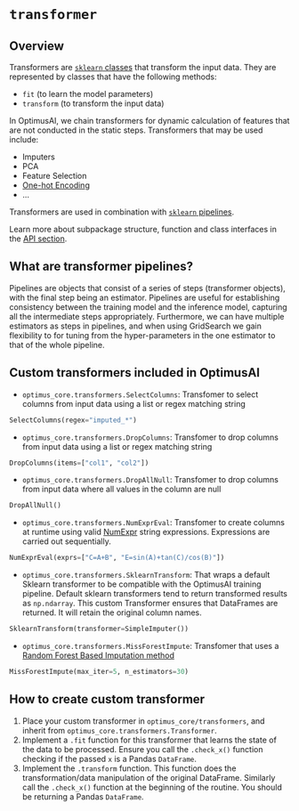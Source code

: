 # `transformer`

## Overview
Transformers are [`sklearn` classes](https://scikit-learn.org/stable/data_transforms.html) that transform the input data. They are represented by classes that have the following methods:

* `fit` (to learn the model parameters)
* `transform` (to transform the input data)

In OptimusAI, we chain transformers for dynamic calculation of features that are not conducted in the static steps. Transformers that may be used include:

* Imputers
* PCA
* Feature Selection
* [One-hot Encoding](https://en.wikipedia.org/wiki/One-hot)
* ...

Transformers are used in combination with [`sklearn` pipelines](https://scikit-learn.org/stable/modules/generated/sklearn.pipeline.Pipeline.html).

Learn more about subpackage structure, function and class interfaces in the [API section](../../../../../docs/build/apidoc/optimus_core/optimus_core.transformer.rst).

## What are transformer pipelines?

Pipelines are objects that consist of a series of steps (transformer objects), with the final step being an estimator.
Pipelines are useful for establishing consistency between the training model and the inference model, capturing all the intermediate steps appropriately.
Furthermore, we can have multiple estimators as steps in pipelines, and when using GridSearch we gain flexibility to for tuning from the hyper-parameters in the one estimator to that of the whole pipeline.

## Custom transformers included in OptimusAI

* `optimus_core.transformers.SelectColumns`: Transfomer to select columns from input data using a list or regex matching string

```python
SelectColumns(regex="imputed_*")
```
* `optimus_core.transformers.DropColumns`: Transfomer to drop columns from input data using a list or regex matching string

```python
DropColumns(items=["col1", "col2"])
```
* `optimus_core.transformers.DropAllNull`: Transfomer to drop columns from input data where all values in the column are null

```python
DropAllNull()
```
* `optimus_core.transformers.NumExprEval`: Transfomer to create columns at runtime using valid [NumExpr](https://numexpr.readthedocs.io/projects/NumExpr3/en/latest/user_guide.html#supported-operators) string expressions. Expressions are carried out sequentially.

```python
NumExprEval(exprs=["C=A+B", "E=sin(A)+tan(C)/cos(B)"])
```
* `optimus_core.transformers.SklearnTransform`: That wraps a default Sklearn transformer to be compatible with the OptimusAI training pipeline. Default sklearn transformers tend to return transformed results as `np.ndarray`. This custom Transformer ensures that DataFrames are returned. It will retain the original column names.

```python
SklearnTransform(transformer=SimpleImputer())
```
* `optimus_core.transformers.MissForestImpute`: Transfomer that uses a [Random Forest Based Imputation method](https://github.com/epsilon-machine/missingpy)

```python
MissForestImpute(max_iter=5, n_estimators=30)
```
## How to create custom transformer

1. Place your custom transformer in `optimus_core/transformers`, and inherit from `optimus_core.transformers.Transformer`.
2. Implement a `.fit` function for this transformer that learns the state of the data to be processed. Ensure you call the `.check_x()` function checking if the passed `x` is a Pandas `DataFrame`.
3. Implement the `.transform` function. This function does the transformation/data manipulation of the original DataFrame. Similarly call the `.check_x()` function at the beginning of the routine. You should be returning a Pandas `DataFrame`.
